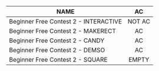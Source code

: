 |NAME|AC|
|---|:---:|
|Beginner Free Contest 2 - INTERACTIVE|NOT AC|
|Beginner Free Contest 2 - MAKERECT|AC|
|Beginner Free Contest 2 - CANDY|AC|
|Beginner Free Contest 2 - DEMSO|AC|
|Beginner Free Contest 2 - SQUARE|EMPTY|

